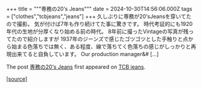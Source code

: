 +++
title = """専務の20’s Jeans"""
date = 2024-10-30T14:56:06.000Z
tags = ["clothes","tcbjeans","jeans"]
+++
久しぶりに専務が20’sJeansを穿いてたので撮影。 気が付けば7年も作り続けてた事に驚きです。 時代考証的にも1920年代の生地が分厚くなり始める前の時代。 8年前に撮ったVintageの写真が残ってたので紹介しますが 1937年のジーンズで感じたゴツゴツとした手触りと点から始まる色落ちでは無く、ある程度、線で落ちてく色落ちの感じがしっかりと再現出来てると自負しています。 Our production manager&# \[…\]

The post [専務の20’s Jeans](http://tcbjeans.com/2024/10/30/49752) first appeared on [TCB jeans](http://tcbjeans.com).

[[source]](http://tcbjeans.com/2024/10/30/49752)
